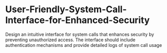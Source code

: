 # User-Friendly-System-Call-Interface-for-Enhanced-Security
Design an intuitive interface for system calls that enhances security by preventing unauthorized access. The interface should include authentication mechanisms and provide detailed logs of system call usage
